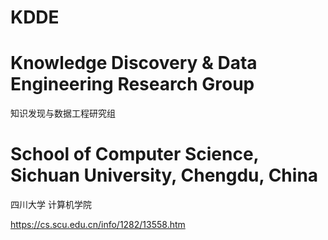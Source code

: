 # KDDE
# Knowledge Discovery & Data Engineering Research Group
知识发现与数据工程研究组

# School of Computer Science, Sichuan University, Chengdu, China
四川大学 计算机学院


https://cs.scu.edu.cn/info/1282/13558.htm
